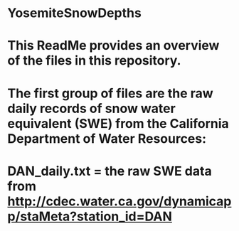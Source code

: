 # YosemiteSnowDepths

# This ReadMe provides an overview of the files in this repository.

# The first group of files are the raw daily records of snow water equivalent (SWE) from the California Department of Water Resources:
# DAN_daily.txt = the raw SWE data from http://cdec.water.ca.gov/dynamicapp/staMeta?station_id=DAN

